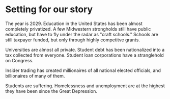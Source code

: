 # Setting for our story

The year is 2029. Education in the United States has been almost completely privatized. A few Midwestern strongholds still have public education, but have to fly under the radar as "craft schools." Schools are still taxpayer funded, but only through highly competitve grants. 

Universities are almost all private. Student debt has been nationalized into a tax collected from everyone. Student loan corporations have a stranglehold on Congress. 

Insider trading has created millionaires of all national elected officials, and billionaires of many of them. 

Students are suffering. Homelessness and unemployment are at the highest they have been since the Great Depression. 


